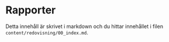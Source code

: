 ---
---
Rapporter
=========================

Detta innehåll är skrivet i markdown och du hittar innehållet i filen `content/redovisning/00_index.md`.
